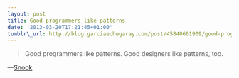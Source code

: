 ```yaml
--- 
layout: post 
title: Good programmers like patterns
date: '2013-03-20T17:21:45+01:00'
tumblr\_url: http://blog.garciaechegaray.com/post/45840601909/good-programmers-like-patterns-good-designers
---
```


> Good programmers like patterns. Good designers like patterns, too.

—[Snook](https://twitter.com/snookca)
